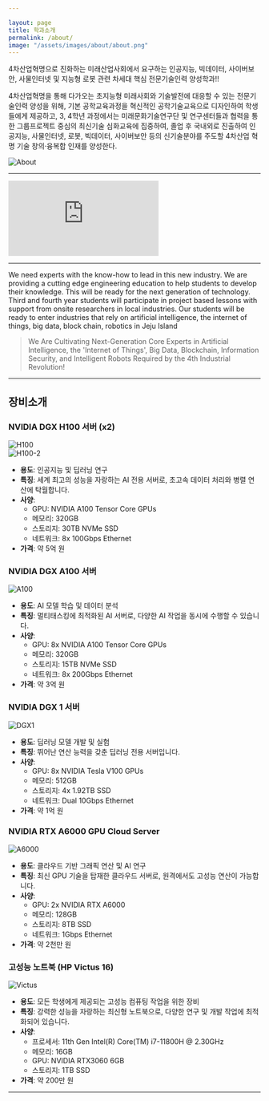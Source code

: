 ```yaml
---

layout: page
title: 학과소개
permalink: /about/
image: "/assets/images/about/about.png"
---
```


4차산업혁명으로 진화하는 미래산업사회에서 요구하는 인공지능,
빅데이터, 사이버보안, 사물인터넷 및 지능형 로봇 관련 차세대
핵심 전문기술인력 양성학과!!

4차산업혁명을 통해 다가오는 초지능형 미래사회와 기술발전에 대응할 수 있는 전문기술인력 양성을 위해, 기본 공학교육과정을 혁신적인 공학기술교육으로 디자인하여 학생들에게 제공하고, 3, 4학년 과정에서는 미래문화기술연구단 및 연구센터들과 협력을 통한 그룹프로젝트 중심의 최신기술 심화교육에 집중하여, 졸업 후 국내외로 진출하여 인공지능, 사물인터넷, 로봇, 빅데이터, 사이버보안 등의 신기술분야를 주도할 4차산업 혁명 기술 창의·융복합 인재를 양성한다.

<div class="gallery-box">
  <div class="gallery">
    <img src="/assets/images/about/sub01.jpg" loading="lazy" alt="About">
  </div>
</div>

---

<p><iframe src="https://www.youtube.com/embed/8c9910JKf34" loading="lazy" frameborder="0" allowfullscreen></iframe></p>

---

We need experts with the know-how to lead in this new industry. We are providing a cutting edge engineering education to help students to develop their knowledge. This will be ready for the next generation of technology. Third and fourth year students will participate in project based lessons with support from onsite researchers in local industries. Our students will be ready to enter industries that rely on artificial intelligence, the internet of things, big data, block chain, robotics in Jeju Island

> We Are Cultivating Next-Generation Core Experts in Artificial Intelligence, the 'Internet of Things', Big Data, Blockchain, Information Security, and Intelligent Robots Required by the 4th Industrial Revolution!

---

## 장비소개

### NVIDIA DGX H100 서버 (x2)

<div class="gallery-box">
  <div class="gallery">
    <img src="/assets/images/about/dgx-h100.jpeg" loading="lazy" alt="H100">
  </div>
  <div class="gallery">
    <img src="/assets/images/about/dgx-h100-2.jpeg" loading="lazy" alt="H100-2">
  </div>
</div>

- **용도**: 인공지능 및 딥러닝 연구
- **특징**: 세계 최고의 성능을 자랑하는 AI 전용 서버로, 초고속 데이터 처리와 병렬 연산에 탁월합니다.
- **사양**:
  - GPU: NVIDIA A100 Tensor Core GPUs
  - 메모리: 320GB
  - 스토리지: 30TB NVMe SSD
  - 네트워크: 8x 100Gbps Ethernet
- **가격**: 약 5억 원

### NVIDIA DGX A100 서버

<div class="gallery-box">
  <div class="gallery">
    <img src="/assets/images/about/dgx-a100.jpeg" loading="lazy" alt="A100">
  </div>
</div>

- **용도**: AI 모델 학습 및 데이터 분석
- **특징**: 멀티태스킹에 최적화된 AI 서버로, 다양한 AI 작업을 동시에 수행할 수 있습니다.
- **사양**:
  - GPU: 8x NVIDIA A100 Tensor Core GPUs
  - 메모리: 320GB
  - 스토리지: 15TB NVMe SSD
  - 네트워크: 8x 200Gbps Ethernet
- **가격**: 약 3억 원

### NVIDIA DGX 1 서버

<div class="gallery-box">
  <div class="gallery">
    <img src="/assets/images/about/dgx-1.jpeg" loading="lazy" alt="DGX1">
  </div>  
</div>

- **용도**: 딥러닝 모델 개발 및 실험
- **특징**: 뛰어난 연산 능력을 갖춘 딥러닝 전용 서버입니다.
- **사양**:
  - GPU: 8x NVIDIA Tesla V100 GPUs
  - 메모리: 512GB
  - 스토리지: 4x 1.92TB SSD
  - 네트워크: Dual 10Gbps Ethernet
- **가격**: 약 1억 원

### NVIDIA RTX A6000 GPU Cloud Server

<div class="gallery-box">
  <div class="gallery">
    <img src="/assets/images/about/Server_image.jpg" loading="lazy" alt="A6000">
  </div>
</div>

- **용도**: 클라우드 기반 그래픽 연산 및 AI 연구
- **특징**: 최신 GPU 기술을 탑재한 클라우드 서버로, 원격에서도 고성능 연산이 가능합니다.
- **사양**:
  - GPU: 2x NVIDIA RTX A6000
  - 메모리: 128GB
  - 스토리지: 8TB SSD
  - 네트워크: 1Gbps Ethernet
- **가격**: 약 2천만 원

### 고성능 노트북 (HP Victus 16)

<div class="gallery-box">
  <div class="gallery">
    <img src="/assets/images/about/victus.jpg" loading="lazy" alt="Victus">
  </div>
</div>

- **용도**: 모든 학생에게 제공되는 고성능 컴퓨팅 작업을 위한 장비
- **특징**: 강력한 성능을 자랑하는 최신형 노트북으로, 다양한 연구 및 개발 작업에 최적화되어 있습니다.
- **사양**:
  - 프로세서: 11th Gen Intel(R) Core(TM) i7-11800H @ 2.30GHz
  - 메모리: 16GB
  - GPU: NVIDIA RTX3060 6GB
  - 스토리지: 1TB SSD
- **가격**: 약 200만 원

---
